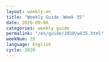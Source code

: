 ```yaml
---
layout: weekly-en
title: "Weekly Guide：Week 35"
date: 2020-09-06
categories: weekly guide
permalink: "/en/guide/2020/wk35.html"
weekNum: 35
language: English
cycle: 2020
---
```

